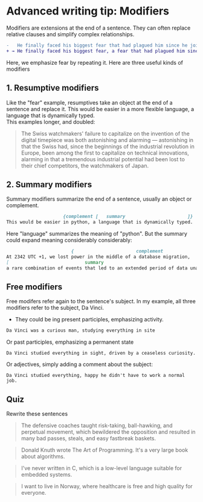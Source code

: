 # Advanced writing tip: Modifiers

Modifiers are extensions at the end of a sentence. They can often replace relative clauses and simplify complex relationships.

```diff
-   He finally faced his biggest fear that had plagued him since he joined the team.
+ → He finally faced his biggest fear, a fear that had plagued him since he joined the team.
```
Here, we emphasize fear by repeating it.
Here are three useful kinds of modifiers

## 1. Resumptive modifiers

Like the "fear" example, resumptives take an object at the end of a sentence and replace it.
This would be easier in a more flexible language, a language that is dynamically typed.    
This examples longer, and doubled:

> The Swiss watchmakers' failure to capitalize on the invention of the digital timepiece was both astonishing and alarming — astonishing in that the Swiss had, since the beginnings of the industrial revolution in Europe, been among the first to capitalize on technical innovations, alarming in that a tremendous industrial potential had been lost to their chief competitors, the watchmakers of Japan.


## 2. Summary modifiers

Summary modifiers summarize the end of a sentence, usually an object or complement.


```markdown
                     {complement [   summary                       ]} 
This would be easier in python, a language that is dynamically typed.
```

Here "language" summarizes the meaning of "python". But the summary  could expand meaning considerably considerably:

```markdown
                        {                       complement                                           
At 2342 UTC +1, we lost power in the middle of a database migration,
[                            summary                                             ]} 
a rare combination of events that led to an extended period of data unavailability.
```
## Free modifiers

Free modifers refer again to the sentence's subject. In my example, all three modifiers refer to the subject, Da Vinci.

* They could be ing present participles, emphasizing activity.

```txt
Da Vinci was a curious man, studying everything in site
```

Or past participles, emphasizing a permanent state

```
Da Vinci studied everything in sight, driven by a ceaseless curiosity.
```

Or adjectives, simply adding a comment about the subject:

```text
Da Vinci studied everything, happy he didn't have to work a normal job.
```
## Quiz

Rewrite these sentences

>The defensive coaches taught risk-taking, ball-hawking, and perpetual movement, which bewildered the opposition and resulted in many bad passes, steals, and easy fastbreak baskets. 

>Donald Knuth wrote The Art of Programming. It's a very large book about algorithms.

>I've never written in C, which is a low-level language suitable for embedded systems.

>I want to live in Norway, where healthcare is free and high quality for everyone.
